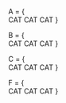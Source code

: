 A = {   
    CAT CAT CAT 
}

B = {   
    CAT CAT CAT 
}

C = {   
    CAT CAT CAT 
}


F = {   
    CAT CAT CAT 
}
